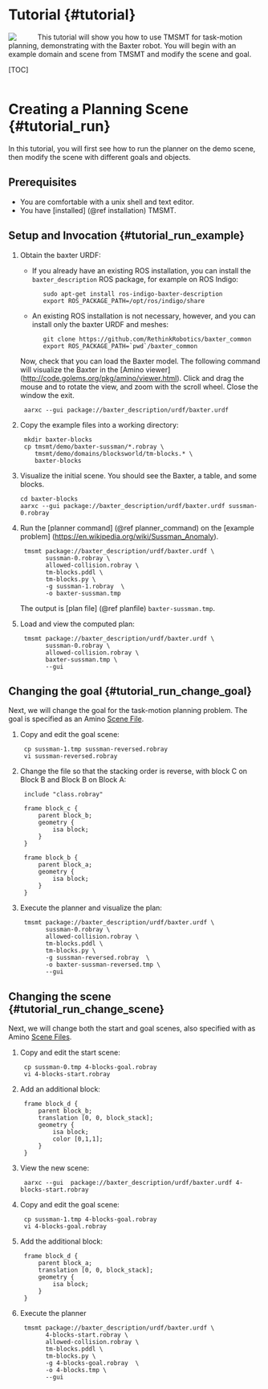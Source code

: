 Tutorial {#tutorial}
========

<img src="baxter-sussman.png" style="float:left; margin:0em; margin-right: 3em;"/>

This tutorial will show you how to use TMSMT for task-motion planning,
demonstrating with the Baxter robot.  You will begin with an example
domain and scene from TMSMT and modify the scene and goal.


[TOC]


<div style="clear: both"></div>

Creating a Planning Scene {#tutorial_run}
=========================

In this tutorial, you will first see how to run the planner on the
demo scene, then modify the scene with different goals and objects.

Prerequisites
-------------

* You are comfortable with a unix shell and text editor.
* You have [installed] (@ref installation) TMSMT.

Setup and Invocation {#tutorial_run_example}
--------------------

1. Obtain the baxter URDF:

   * If you already have an existing ROS installation, you can install
     the `baxter_description` ROS package, for example on ROS Indigo:

            sudo apt-get install ros-indigo-baxter-description
            export ROS_PACKAGE_PATH=/opt/ros/indigo/share

   * An existing ROS installation is not necessary, however, and you
     can install only the baxter URDF and meshes:

            git clone https://github.com/RethinkRobotics/baxter_common
            export ROS_PACKAGE_PATH=`pwd`/baxter_common

   Now, check that you can load the Baxter model.  The following
   command will visualize the Baxter in the [Amino viewer]
   (http://code.golems.org/pkg/amino/viewer.html).  Click and drag the
   mouse and to rotate the view, and zoom with the scroll wheel.
   Close the window the exit.

        aarxc --gui package://baxter_description/urdf/baxter.urdf

2. Copy the example files into a working directory:

        mkdir baxter-blocks
        cp tmsmt/demo/baxter-sussman/*.robray \
           tmsmt/demo/domains/blocksworld/tm-blocks.* \
           baxter-blocks

3. Visualize the initial scene. You should see the Baxter, a table,
   and some blocks.

       cd baxter-blocks
       aarxc --gui package://baxter_description/urdf/baxter.urdf sussman-0.robray

4. Run the [planner command] (@ref planner_command) on the [example problem]
   (https://en.wikipedia.org/wiki/Sussman_Anomaly).

        tmsmt package://baxter_description/urdf/baxter.urdf \
              sussman-0.robray \
              allowed-collision.robray \
              tm-blocks.pddl \
              tm-blocks.py \
              -g sussman-1.robray  \
              -o baxter-sussman.tmp

   The output is [plan file] (@ref planfile) `baxter-sussman.tmp`.

5. Load and view the computed plan:

        tmsmt package://baxter_description/urdf/baxter.urdf \
              sussman-0.robray \
              allowed-collision.robray \
              baxter-sussman.tmp \
              --gui

Changing the goal {#tutorial_run_change_goal}
-----------------

Next, we will change the goal for the task-motion planning problem.
The goal is specified as an Amino
[Scene File](http://code.golems.org/pkg/amino/scenefile.html).

1. Copy and edit the goal scene:

        cp sussman-1.tmp sussman-reversed.robray
        vi sussman-reversed.robray

2. Change the file so that the stacking order is reverse, with block C
   on Block B and Block B on Block A:

        include "class.robray"

        frame block_c {
            parent block_b;
            geometry {
                isa block;
            }
        }

        frame block_b {
            parent block_a;
            geometry {
                isa block;
            }
        }

3. Execute the planner and visualize the plan:

        tmsmt package://baxter_description/urdf/baxter.urdf \
              sussman-0.robray \
              allowed-collision.robray \
              tm-blocks.pddl \
              tm-blocks.py \
              -g sussman-reversed.robray  \
              -o baxter-sussman-reversed.tmp \
              --gui

Changing the scene {#tutorial_run_change_scene}
------------------

Next, we will change both the start and goal scenes, also specified
with as Amino
[Scene Files](http://code.golems.org/pkg/amino/scenefile.html).

1. Copy and edit the start scene:

        cp sussman-0.tmp 4-blocks-goal.robray
        vi 4-blocks-start.robray


2. Add an additional block:

        frame block_d {
            parent block_b;
            translation [0, 0, block_stack];
            geometry {
                isa block;
                color [0,1,1];
            }
        }

3. View the new scene:

        aarxc --gui  package://baxter_description/urdf/baxter.urdf 4-blocks-start.robray


4. Copy and edit the goal scene:

        cp sussman-1.tmp 4-blocks-goal.robray
        vi 4-blocks-goal.robray

5. Add the additional block:

        frame block_d {
            parent block_a;
            translation [0, 0, block_stack];
            geometry {
                isa block;
            }
        }

6. Execute the planner

        tmsmt package://baxter_description/urdf/baxter.urdf \
              4-blocks-start.robray \
              allowed-collision.robray \
              tm-blocks.pddl \
              tm-blocks.py \
              -g 4-blocks-goal.robray  \
              -o 4-blocks.tmp \
              --gui
